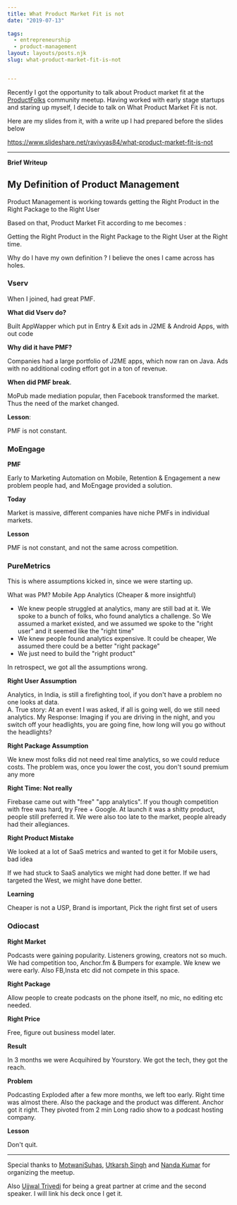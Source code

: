 ```yaml
---
title: What Product Market Fit is not
date: "2019-07-13"
 
tags: 
  - entrepreneurship 
  - product-management 
layout: layouts/posts.njk
slug: what-product-market-fit-is-not


---
```


Recently I got the opportunity to talk about Product market fit at the [ProductFolks](https://www.facebook.com/theproductfolks/) community meetup. Having worked with early stage startups and staring up myself, I decide to talk on What Product Market Fit is not.

Here are my slides from it, with a write up I had prepared before the slides below

https://www.slideshare.net/ravivyas84/what-product-market-fit-is-not

* * *

**Brief Writeup**

## My Definition of Product Management

Product Management is working towards getting the Right Product in the Right Package to the Right User

Based on that, Product Market Fit according to me becomes :

Getting the Right Product in the Right Package to the Right User at the Right time.

Why do I have my own definition ? I believe the ones I came across has holes.

### **Vserv**

When I joined, had great PMF.

**What did Vserv do?**

Built AppWapper which put in Entry & Exit ads in J2ME & Android Apps, with out code

**Why did it have PMF?**

Companies had a large portfolio of J2ME apps, which now ran on Java. Ads with no additional coding effort got in a ton of revenue.

**When did PMF break**. 

MoPub made mediation popular, then Facebook transformed the market. Thus the need of the market changed.

**Lesson**: 

PMF is not constant.

### **MoEngage**

**PMF** 

Early to Marketing Automation on Mobile, Retention & Engagement a new problem people had, and MoEngage provided a solution.

**Today** 

Market is massive, different companies have niche PMFs in individual markets.

**Lesson**

 PMF is not constant, and not the same across competition.

### **PureMetrics**

This is where assumptions kicked in, since we were starting up.

What was PM? Mobile App Analytics (Cheaper & more insightful)

- We knew people struggled at analytics, many are still bad at it. We spoke to a bunch of folks, who found analytics a challenge. So We assumed a market existed, and we assumed we spoke to the "right user" and it seemed like the "right time"
- We knew people found analytics expensive. It could be cheaper, We assumed there could be a better "right package"
- We just need to build the "right product"

In retrospect, we got all the assumptions wrong.

**Right User Assumption**

Analytics, in India, is still a firefighting tool, if you don't have a problem no one looks at data.  
  A. True story: At an event I was asked, if all is going well, do we still need analytics. 
  My Response: Imaging if you are driving in the night, and you switch off your headlights, you are going fine, how long will you go without the headlights?

**Right Package Assumption**

We knew most folks did not need real time analytics, so we could reduce costs. The problem was, once you lower the cost, you don't sound premium any more

**Right Time: Not really**

Firebase came out with "free" "app analytics". If you though competition with free was hard, try Free + Google. At launch it was a shitty product, people still preferred it. We were also too late to the market, people already had their allegiances.

**Right Product Mistake**

We looked at a lot of SaaS metrics and wanted to get it for Mobile users, bad idea

If we had stuck to SaaS analytics we might had done better. If we had targeted the West, we might have done better.

**Learning**

Cheaper is not a USP, Brand is important, Pick the right first set of users

### Odiocast

**Right Market**

Podcasts were gaining popularity. Listeners growing, creators not so much. We had competition too, Anchor.fm & Bumpers for example. We knew we were early. Also FB,Insta etc did not compete in this space.

**Right Package**

Allow people to create podcasts on the phone itself, no mic, no editing etc needed.

**Right Price**

Free, figure out business model later.

**Result**

In 3 months we were Acquihired by Yourstory. We got the tech, they got the reach.

**Problem**

Podcasting Exploded after a few more months, we left too early. Right time was almost there. Also the package and the product was different. Anchor got it right. They pivoted from 2 min Long radio show to a podcast hosting company.

**Lesson**

Don't quit.

* * *

Special thanks to [MotwaniSuhas](https://twitter.com/MotwaniSuhas), [Utkarsh Singh‏](https://twitter.com/utkarsh1810) and [Nanda Kumar‏](https://twitter.com/nandakm_champ) for organizing the meetup.

Also [Ujjwal Trivedi](https://twitter.com/ujjwaltrivedi) for being a great partner at crime and the second speaker. I will link his deck once I get it.
